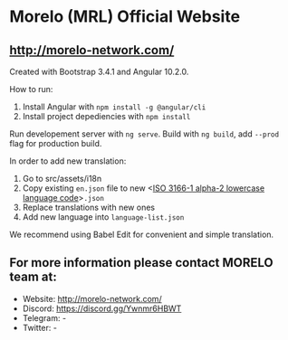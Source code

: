 # Morelo (MRL) Official Website

## http://morelo-network.com/

Created with Bootstrap 3.4.1 and Angular 10.2.0.

How to run:
1. Install Angular with `npm install -g @angular/cli`
2. Install project depediencies with `npm install`

Run developement server with `ng serve`.
Build with `ng build`, add `--prod` flag for production build.

In order to add new translation:
1. Go to src/assets/i18n
2. Copy existing `en.json` file to new <[ISO 3166-1 alpha-2 lowercase language code](https://en.wikipedia.org/wiki/ISO_3166-1_alpha-2)>`.json`
3. Replace translations with new ones
4. Add new language into `language-list.json`

We recommend using Babel Edit for convenient and simple translation.

## For more information please contact MORELO team at:

- Website: http://morelo-network.com/
- Discord: https://discord.gg/Ywnmr6HBWT
- Telegram: -
- Twitter: -
